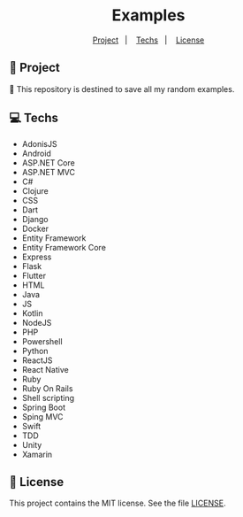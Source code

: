 <h1 align="center">
  Examples
</h1>

<p align="center">
  <a href="#rocket-project">Project</a>&nbsp;&nbsp;&nbsp;|&nbsp;&nbsp;&nbsp;
  <a href="#computer-techs">Techs</a>&nbsp;&nbsp;&nbsp;|&nbsp;&nbsp;&nbsp;
  <a href="#memo-license">License</a>
</p>

## :rocket: Project

:game_die: This repository is destined to save all my random examples.

## :computer: Techs

- AdonisJS
- Android
- ASP.NET Core
- ASP.NET MVC
- C#
- Clojure
- CSS
- Dart
- Django
- Docker
- Entity Framework
- Entity Framework Core
- Express
- Flask
- Flutter
- HTML
- Java
- JS
- Kotlin
- NodeJS
- PHP
- Powershell
- Python
- ReactJS
- React Native
- Ruby
- Ruby On Rails
- Shell scripting
- Spring Boot
- Sping MVC
- Swift
- TDD
- Unity
- Xamarin

## :memo: License

This project contains the MIT license. See the file [LICENSE](LICENSE).
